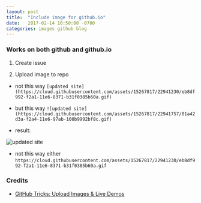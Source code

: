 ```yaml
---
layout: post
title:  "Include image for github.io"
date:   2017-02-14 10:50:00 -0700
categories: images github blog
---
```


### Works on both github and github.io

1. Create issue

2. Upload image to repo

* not this way
`[updated site](https://cloud.githubusercontent.com/assets/15267817/22941230/eb8df992-f2a1-11e6-8371-b31f0385b60a.gif)`

* but this way
`![updated site](https://cloud.githubusercontent.com/assets/15267817/22941757/01a42d3a-f2a4-11e6-97ab-100b9992bf8c.gif)`

* result:

![updated site](https://cloud.githubusercontent.com/assets/15267817/22941757/01a42d3a-f2a4-11e6-97ab-100b9992bf8c.gif)

* not this way either
`https://cloud.githubusercontent.com/assets/15267817/22941230/eb8df992-f2a1-11e6-8371-b31f0385b60a.gif`

### Credits

* [GitHub Tricks: Upload Images & Live Demos](http://solutionoptimist.com/2013/12/28/awesome-github-tricks/)


